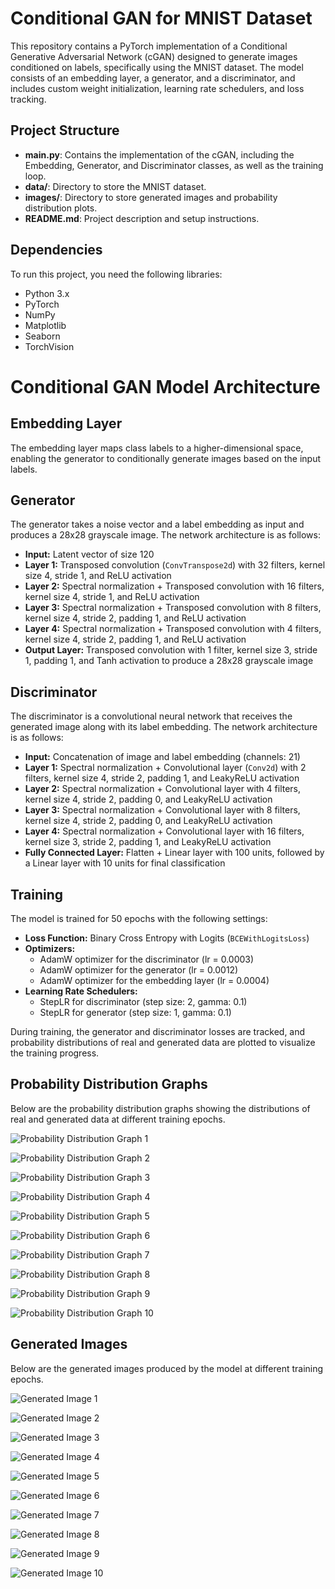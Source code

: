 # Conditional GAN for MNIST Dataset

This repository contains a PyTorch implementation of a Conditional Generative Adversarial Network (cGAN) designed to generate images conditioned on labels, specifically using the MNIST dataset. The model consists of an embedding layer, a generator, and a discriminator, and includes custom weight initialization, learning rate schedulers, and loss tracking.

## Project Structure

- **main.py**: Contains the implementation of the cGAN, including the Embedding, Generator, and Discriminator classes, as well as the training loop.
- **data/**: Directory to store the MNIST dataset.
- **images/**: Directory to store generated images and probability distribution plots.
- **README.md**: Project description and setup instructions.

## Dependencies

To run this project, you need the following libraries:

- Python 3.x
- PyTorch
- NumPy
- Matplotlib
- Seaborn
- TorchVision


# Conditional GAN Model Architecture

## Embedding Layer
The embedding layer maps class labels to a higher-dimensional space, enabling the generator to conditionally generate images based on the input labels.

## Generator
The generator takes a noise vector and a label embedding as input and produces a 28x28 grayscale image. The network architecture is as follows:

- **Input:** Latent vector of size 120
- **Layer 1:** Transposed convolution (`ConvTranspose2d`) with 32 filters, kernel size 4, stride 1, and ReLU activation
- **Layer 2:** Spectral normalization + Transposed convolution with 16 filters, kernel size 4, stride 1, and ReLU activation
- **Layer 3:** Spectral normalization + Transposed convolution with 8 filters, kernel size 4, stride 2, padding 1, and ReLU activation
- **Layer 4:** Spectral normalization + Transposed convolution with 4 filters, kernel size 4, stride 2, padding 1, and ReLU activation
- **Output Layer:** Transposed convolution with 1 filter, kernel size 3, stride 1, padding 1, and Tanh activation to produce a 28x28 grayscale image

## Discriminator
The discriminator is a convolutional neural network that receives the generated image along with its label embedding. The network architecture is as follows:

- **Input:** Concatenation of image and label embedding (channels: 21)
- **Layer 1:** Spectral normalization + Convolutional layer (`Conv2d`) with 2 filters, kernel size 4, stride 2, padding 1, and LeakyReLU activation
- **Layer 2:** Spectral normalization + Convolutional layer with 4 filters, kernel size 4, stride 2, padding 0, and LeakyReLU activation
- **Layer 3:** Spectral normalization + Convolutional layer with 8 filters, kernel size 4, stride 2, padding 0, and LeakyReLU activation
- **Layer 4:** Spectral normalization + Convolutional layer with 16 filters, kernel size 3, stride 2, padding 1, and LeakyReLU activation
- **Fully Connected Layer:** Flatten + Linear layer with 100 units, followed by a Linear layer with 10 units for final classification

## Training
The model is trained for 50 epochs with the following settings:

- **Loss Function:** Binary Cross Entropy with Logits (`BCEWithLogitsLoss`)
- **Optimizers:**
  - AdamW optimizer for the discriminator (lr = 0.0003)
  - AdamW optimizer for the generator (lr = 0.0012)
  - AdamW optimizer for the embedding layer (lr = 0.0004)
- **Learning Rate Schedulers:**
  - StepLR for discriminator (step size: 2, gamma: 0.1)
  - StepLR for generator (step size: 1, gamma: 0.1)

During training, the generator and discriminator losses are tracked, and probability distributions of real and generated data are plotted to visualize the training progress.

## Probability Distribution Graphs
Below are the probability distribution graphs showing the distributions of real and generated data at different training epochs.

![Probability Distribution Graph 1](./prob_dist/Figure%202024-07-13%20222956%20(1).png)

![Probability Distribution Graph 2](./prob_dist/Figure%202024-07-13%20222956%20(2).png)

![Probability Distribution Graph 3](./prob_dist/Figure%202024-07-13%20222956%20(4).png)

![Probability Distribution Graph 4](./prob_dist/Figure%202024-07-13%20222956%20(5).png)

![Probability Distribution Graph 5](./prob_dist/Figure%202024-07-13%20222956%20(7).png)

![Probability Distribution Graph 6](./prob_dist/Figure%202024-07-13%20222956%20(8).png)

![Probability Distribution Graph 7](./prob_dist/Figure%202024-07-13%20222956%20(10).png)

![Probability Distribution Graph 8](./prob_dist/Figure%202024-07-13%20222956%20(11).png)

![Probability Distribution Graph 9](./prob_dist/Figure%202024-07-13%20222956%20(13).png)

![Probability Distribution Graph 10](./prob_dist/Figure%202024-07-13%20222956%20(14).png)

## Generated Images
Below are the generated images produced by the model at different training epochs.

![Generated Image 1](./images_generated/inital/Figure%202024-07-07%20151714%20(0).png)

![Generated Image 2](./images_generated/inital/Figure%202024-07-07%20151714%20(1).png)

![Generated Image 3](./images_generated/inital/Figure%202024-07-07%20151714%20(2).png)

![Generated Image 4](./images_generated/inital/Figure%202024-07-07%20151714%20(3).png)

![Generated Image 5](./images_generated/inital/Figure%202024-07-07%20151714%20(4).png)

![Generated Image 6](./images_generated/inital/Figure%202024-07-07%20151714%20(5).png)

![Generated Image 7](./images_generated/inital/Figure%202024-07-07%20151714%20(6).png)

![Generated Image 8](./images_generated/inital/Figure%202024-07-07%20151714%20(7).png)

![Generated Image 9](./images_generated/inital/Figure%202024-07-07%20151714%20(8).png)

![Generated Image 10](./images_generated/inital/Figure%202024-07-07%20151714%20(9).png)

